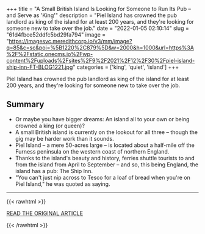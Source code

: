 +++
title = "A Small British Island Is Looking for Someone to Run Its Pub – and Serve as 'King'"
description = "Piel Island has crowned the pub landlord as king of the island for at least 200 years, and they're looking for someone new to take over the job."
date = "2022-01-05 02:10:14"
slug = "61d4fbce52ddfc5bd29fa794"
image = "https://imagesvc.meredithcorp.io/v3/mm/image?q=85&c=sc&poi=%5B1220%2C879%5D&w=2000&h=1000&url=https%3A%2F%2Fstatic.onecms.io%2Fwp-content%2Fuploads%2Fsites%2F9%2F2021%2F12%2F30%2Fpiel-island-ship-inn-FT-BLOG1221.jpg"
categories = ['king', 'quiet', 'island']
+++

Piel Island has crowned the pub landlord as king of the island for at least 200 years, and they're looking for someone new to take over the job.

## Summary

- Or maybe you have bigger dreams: An island all to your own or being crowned a king (or queen)?
- A small British island is currently on the lookout for all three – though the gig may be harder work than it sounds.
- Piel Island – a mere 50-acres large – is located about a half-mile off the Furness peninsula on the western coast of northern England.
- Thanks to the island's beauty and history, ferries shuttle tourists to and from the island from April to September – and so, this being England, the island has a pub: The Ship Inn.
- "You can't just nip across to Tesco for a loaf of bread when you're on Piel Island," he was quoted as saying.

---

{{< rawhtml >}}
  <p class="article-category">
    <a target="_blank" href="https://www.foodandwine.com/travel/small-british-island-looking-for-someone-to-serve-as-king">READ THE ORIGINAL ARTICLE</a>
  </p>
{{< /rawhtml >}}
